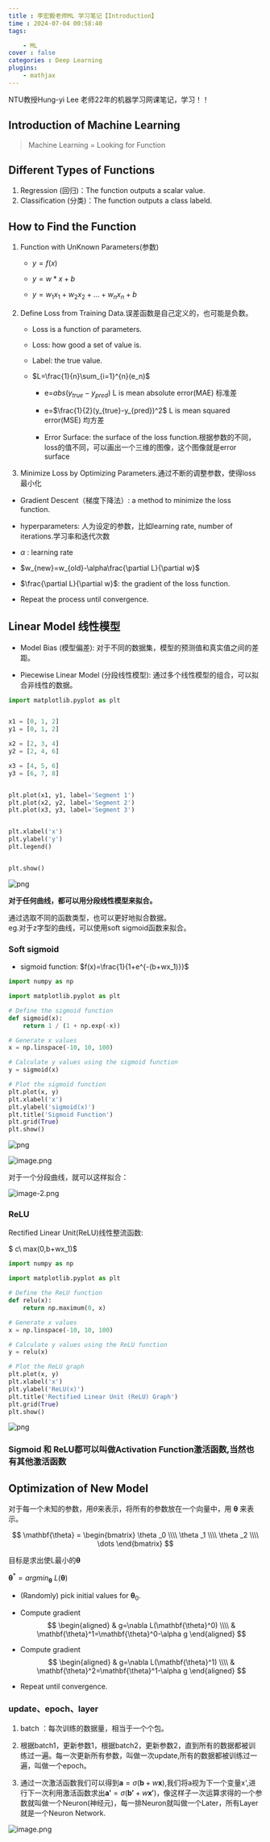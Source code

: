 ```yaml
---
title : 李宏毅老师ML 学习笔记【Introduction】
time : 2024-07-04 00:58:40
tags:

    - ML
cover : false
categories : Deep Learning
plugins: 
    - mathjax
---
```

NTU教授Hung-yi Lee 老师22年的机器学习网课笔记，学习！！

<!-- more -->

## Introduction of Machine Learning
>
> Machine Learning = Looking for Function

## Different Types of Functions

1. Regression (回归)：The function outputs a scalar value.
2. Classification (分类)：The function outputs a class labeld.

## How to Find the Function

1. Function with UnKnown Parameters(参数)

   - $y=f(x)$

   - $y=w*x+b$

   - $y=w_1 x_1+w_2 x_2+...+w_n x_n+b$  

2. Define Loss from Training Data.误差函数是自己定义的，也可能是负数。

   - Loss  is a function of parameters.

   - Loss: how good a set of value is.

   - Label: the true value.

   - $L=\frac{1}{n}\sum_{i=1}^{n}(e_n)$

     - e=$abs(y_{true}-y_{pred})$   L is mean absolute error(MAE) 标准差

     - e=$\frac{1}{2}(y_{true}-y_{pred})^2$   L is mean squared error(MSE) 均方差

     - Error Surface: the surface of the loss function.根据参数的不同，loss的值不同，可以画出一个三维的图像，这个图像就是error surface

3. Minimize Loss by Optimizing Parameters.通过不断的调整参数，使得loss最小化

- Gradient Descent（梯度下降法）: a method to minimize the loss function.  
  
- hyperparameters: 人为设定的参数，比如learning rate, number of iterations.学习率和迭代次数  
  
- $\alpha$  : learning rate  
  
- $w_{new}=w_{old}-\alpha\frac{\partial L}{\partial w}$  

- $\frac{\partial L}{\partial w}$: the gradient of the loss function.  

- Repeat the process until convergence.  

## Linear Model 线性模型

- Model Bias (模型偏差): 对于不同的数据集，模型的预测值和真实值之间的差距。  

- Piecewise Linear Model (分段线性模型): 通过多个线性模型的组合，可以拟合非线性的数据。  

```python
import matplotlib.pyplot as plt


x1 = [0, 1, 2]
y1 = [0, 1, 2]

x2 = [2, 3, 4]
y2 = [2, 4, 6]  

x3 = [4, 5, 6]
y3 = [6, 7, 8]  


plt.plot(x1, y1, label='Segment 1')
plt.plot(x2, y2, label='Segment 2')
plt.plot(x3, y3, label='Segment 3')


plt.xlabel('x')
plt.ylabel('y')
plt.legend()


plt.show()
```

![png](01%E6%B7%B1%E5%BA%A6%E5%AD%A6%E4%B9%A0%E5%9F%BA%E6%9C%AC%E6%A6%82%E5%BF%B5%E7%AE%80%E4%BB%8B_files/01%E6%B7%B1%E5%BA%A6%E5%AD%A6%E4%B9%A0%E5%9F%BA%E6%9C%AC%E6%A6%82%E5%BF%B5%E7%AE%80%E4%BB%8B_1_0.png)

**对于任何曲线，都可以用分段线性模型来拟合。**

通过选取不同的函数类型，也可以更好地拟合数据。  
eg.对于z字型的曲线，可以使用soft sigmoid函数来拟合。

### Soft sigmoid

- sigmoid function: $f(x)=\frac{1}{1+e^{-(b+wx_1)}}$

```python
import numpy as np

import matplotlib.pyplot as plt

# Define the sigmoid function
def sigmoid(x):
    return 1 / (1 + np.exp(-x))

# Generate x values
x = np.linspace(-10, 10, 100)

# Calculate y values using the sigmoid function
y = sigmoid(x)

# Plot the sigmoid function
plt.plot(x, y)
plt.xlabel('x')
plt.ylabel('sigmoid(x)')
plt.title('Sigmoid Function')
plt.grid(True)
plt.show()
```

![png](01%E6%B7%B1%E5%BA%A6%E5%AD%A6%E4%B9%A0%E5%9F%BA%E6%9C%AC%E6%A6%82%E5%BF%B5%E7%AE%80%E4%BB%8B_files/01%E6%B7%B1%E5%BA%A6%E5%AD%A6%E4%B9%A0%E5%9F%BA%E6%9C%AC%E6%A6%82%E5%BF%B5%E7%AE%80%E4%BB%8B_3_0.png)

![image.png](01深度学习基本概念简介_files/image.png)

对于一个分段曲线，就可以这样拟合：

![image-2.png](01深度学习基本概念简介_files/image-2.png)

### ReLU

Rectified Linear Unit(ReLU)线性整流函数:  

$ c\ max(0,b+wx_1)$

```python
import numpy as np

import matplotlib.pyplot as plt

# Define the ReLU function
def relu(x):
    return np.maximum(0, x)

# Generate x values
x = np.linspace(-10, 10, 100)

# Calculate y values using the ReLU function
y = relu(x)

# Plot the ReLU graph
plt.plot(x, y)
plt.xlabel('x')
plt.ylabel('ReLU(x)')
plt.title('Rectified Linear Unit (ReLU) Graph')
plt.grid(True)
plt.show()
```

![png](01%E6%B7%B1%E5%BA%A6%E5%AD%A6%E4%B9%A0%E5%9F%BA%E6%9C%AC%E6%A6%82%E5%BF%B5%E7%AE%80%E4%BB%8B_files/01%E6%B7%B1%E5%BA%A6%E5%AD%A6%E4%B9%A0%E5%9F%BA%E6%9C%AC%E6%A6%82%E5%BF%B5%E7%AE%80%E4%BB%8B_6_0.png)

### Sigmoid 和 ReLU都可以叫做Activation Function激活函数,当然也有其他激活函数

## Optimization of New Model

对于每一个未知的参数，用$\theta$来表示，将所有的参数放在一个向量中，用 $\mathbf{\theta}$ 来表示。  

$$
\mathbf{\theta} = \begin{bmatrix}
\theta _0 \\\\
\theta _1 \\\\
\theta _2 \\\\
\dots
\end{bmatrix}
$$

目标是求出使L最小的$\mathbf{\theta}$  

$\mathbf{\theta}^* = argmin _\mathbf{\theta}\ L(\mathbf{\theta})$

- (Randomly) pick initial values for $\mathbf{\theta} _0$.

- Compute gradient
  $$
  \begin{aligned}
    & g=\nabla L(\mathbf{\theta}^0) \\\\
    & \mathbf{\theta}^1=\mathbf{\theta}^0-\alpha g
    \end{aligned}
  $$

- Compute gradient
  $$
  \begin{aligned}
      & g=\nabla L(\mathbf{\theta}^1) \\\\
      & \mathbf{\theta}^2=\mathbf{\theta}^1-\alpha g
      \end{aligned}
  $$

- Repeat until convergence.

### update、epoch、layer

1. batch ：每次训练的数据量，相当于一个个包。  

2. 根据batch1，更新参数1，根据batch2，更新参数2，直到所有的数据都被训练过一遍。每一次更新所有参数，叫做一次update,所有的数据都被训练过一遍，叫做一个epoch。

3. 通过一次激活函数我们可以得到$\mathbf{a}=\sigma(\mathbf{b}+w\mathbf{x})$,我们将a视为下一个变量x',进行下一次利用激活函数求出$\mathbf{a'}=\sigma(\mathbf{b'}+w\mathbf{x'})$，像这样子一次运算求得的一个参数就叫做一个Neuron(神经元)，每一排Neuron就叫做一个Later，所有Layer就是一个Neuron Network.

![image.png](01深度学习基本概念简介_files/image.png)
  